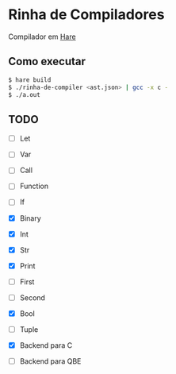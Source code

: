 # Rinha de Compiladores

Compilador em [Hare](https://harelang.org)

## Como executar

```bash
$ hare build
$ ./rinha-de-compiler <ast.json> | gcc -x c -
$ ./a.out
```

## TODO
- [ ] Let
- [ ] Var
- [ ] Call
- [ ] Function
- [ ] If
- [x] Binary
- [x] Int
- [x] Str
- [x] Print
- [ ] First
- [ ] Second
- [x] Bool
- [ ] Tuple
- [x] Backend para C
- [ ] Backend para QBE 

